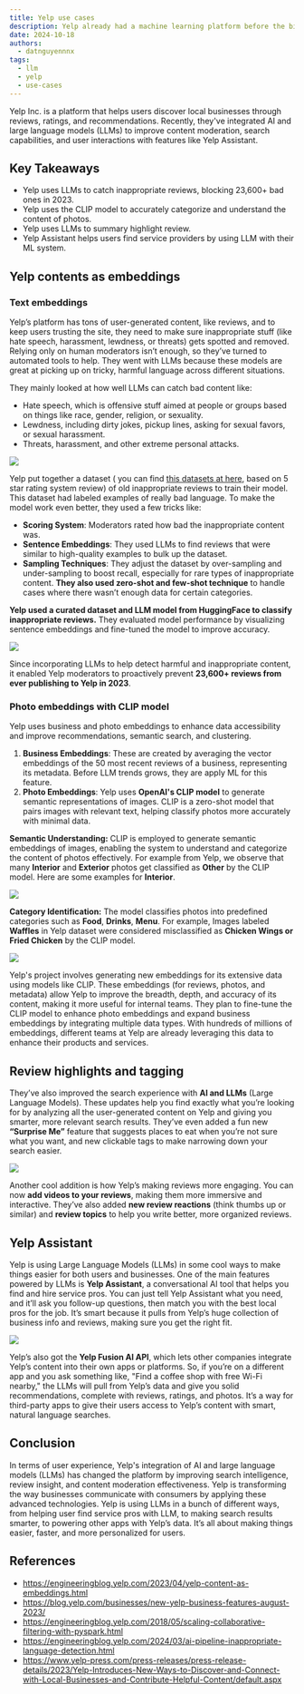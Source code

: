 ```yaml
---
title: Yelp use cases
description: Yelp already had a machine learning platform before the big push for large language models (LLMs). Now, they’re using LLMs to level up their search and recommendation systems, making it easier for moderators and businesses to track down users. Let’s dive into how Yelp is making it work.
date: 2024-10-18
authors:
  - datnguyennnx
tags:
  - llm
  - yelp
  - use-cases
---
```


Yelp Inc. is a platform that helps users discover local businesses through reviews, ratings, and recommendations. Recently, they've integrated AI and large language models (LLMs) to improve content moderation, search capabilities, and user interactions with features like Yelp Assistant.

## Key Takeaways

- Yelp uses LLMs to catch inappropriate reviews, blocking 23,600+ bad ones in 2023.
- Yelp uses the CLIP model to accurately categorize and understand the content of photos.
- Yelp uses LLMs to summary highlight review.
- Yelp Assistant helps users find service providers by using LLM with their ML system.

## Yelp contents as embeddings

### Text embeddings

Yelp’s platform has tons of user-generated content, like reviews, and to keep users trusting the site, they need to make sure inappropriate stuff (like hate speech, harassment, lewdness, or threats) gets spotted and removed. Relying only on human moderators isn’t enough, so they’ve turned to automated tools to help. They went with LLMs because these models are great at picking up on tricky, harmful language across different situations.

They mainly looked at how well LLMs can catch bad content like:

- Hate speech, which is offensive stuff aimed at people or groups based on things like race, gender, religion, or sexuality.
- Lewdness, including dirty jokes, pickup lines, asking for sexual favors, or sexual harassment.
- Threats, harassment, and other extreme personal attacks.

![](assets/Yelp-toxic-content.webp)

Yelp put together a dataset ( you can find [this datasets at here](https://huggingface.co/datasets/Yelp/yelp_review_full), based on 5 star rating system review) of old inappropriate reviews to train their model. This dataset had labeled examples of really bad language. To make the model work even better, they used a few tricks like:

- **Scoring System**: Moderators rated how bad the inappropriate content was.
- **Sentence Embeddings**: They used LLMs to find reviews that were similar to high-quality examples to bulk up the dataset.
- **Sampling Techniques**: They adjust the dataset by over-sampling and under-sampling to boost recall, especially for rare types of inappropriate content. **They also used zero-shot and few-shot technique** to handle cases where there wasn’t enough data for certain categories.

**Yelp used a curated dataset and LLM model from HuggingFace to classify inappropriate reviews.** They evaluated model performance by visualizing sentence embeddings and fine-tuned the model to improve accuracy.

![](assets/Yelp-embedding-vector.webp)

Since incorporating LLMs to help detect harmful and inappropriate content, it enabled Yelp moderators to proactively prevent **23,600+ reviews from ever publishing to Yelp in 2023**.

### Photo embeddings with CLIP model

Yelp uses business and photo embeddings to enhance data accessibility and improve recommendations, semantic search, and clustering.

1. **Business Embeddings**: These are created by averaging the vector embeddings of the 50 most recent reviews of a business, representing its metadata. Before LLM trends grows, they are apply ML for this feature.
2. **Photo Embeddings**: Yelp uses **OpenAI's CLIP model** to generate semantic representations of images. CLIP is a zero-shot model that pairs images with relevant text, helping classify photos more accurately with minimal data.

**Semantic Understanding:** CLIP is employed to generate semantic embeddings of images, enabling the system to understand and categorize the content of photos effectively. For example from Yelp, we observe that many **Interior** and **Exterior** photos get classified as **Other** by the CLIP model. Here are some examples for **Interior**.

![](assets/Yelp-detect-background.webp)

**Category Identification:** The model classifies photos into predefined categories such as **Food**, **Drinks**, **Menu**. For example, Images labeled **Waffles** in Yelp dataset were considered misclassified as **Chicken Wings or Fried Chicken** by the CLIP model.

![](assets/Yelp-category-food.webp)

Yelp's project involves generating new embeddings for its extensive data using models like CLIP. These embeddings (for reviews, photos, and metadata) allow Yelp to improve the breadth, depth, and accuracy of its content, making it more useful for internal teams. They plan to fine-tune the CLIP model to enhance photo embeddings and expand business embeddings by integrating multiple data types. With hundreds of millions of embeddings, different teams at Yelp are already leveraging this data to enhance their products and services.

## Review highlights and tagging

They’ve also improved the search experience with **AI and LLMs** (Large Language Models). These updates help you find exactly what you’re looking for by analyzing all the user-generated content on Yelp and giving you smarter, more relevant search results. They’ve even added a fun new **“Surprise Me”** feature that suggests places to eat when you’re not sure what you want, and new clickable tags to make narrowing down your search easier.

![](assets/Yelp-highlight-summary.webp)

Another cool addition is how Yelp’s making reviews more engaging. You can now **add videos to your reviews**, making them more immersive and interactive. They’ve also added **new review reactions** (think thumbs up or similar) and **review topics** to help you write better, more organized reviews.

## Yelp Assistant

Yelp is using Large Language Models (LLMs) in some cool ways to make things easier for both users and businesses. One of the main features powered by LLMs is **Yelp Assistant**, a conversational AI tool that helps you find and hire service pros. You can just tell Yelp Assistant what you need, and it’ll ask you follow-up questions, then match you with the best local pros for the job. It’s smart because it pulls from Yelp’s huge collection of business info and reviews, making sure you get the right fit.

![](assets/Yelp-assistants.webp)

Yelp’s also got the **Yelp Fusion AI API**, which lets other companies integrate Yelp’s content into their own apps or platforms. So, if you’re on a different app and you ask something like, "Find a coffee shop with free Wi-Fi nearby," the LLMs will pull from Yelp’s data and give you solid recommendations, complete with reviews, ratings, and photos. It’s a way for third-party apps to give their users access to Yelp’s content with smart, natural language searches.

## Conclusion

In terms of user experience, Yelp's integration of AI and large language models (LLMs) has changed the platform by improving search intelligence, review insight, and content moderation effectiveness. Yelp is transforming the way businesses communicate with consumers by applying these advanced technologies. Yelp is using LLMs in a bunch of different ways, from helping user find service pros with LLM, to making search results smarter, to powering other apps with Yelp’s data. It’s all about making things easier, faster, and more personalized for users.

## References

- https://engineeringblog.yelp.com/2023/04/yelp-content-as-embeddings.html
- https://blog.yelp.com/businesses/new-yelp-business-features-august-2023/
- https://engineeringblog.yelp.com/2018/05/scaling-collaborative-filtering-with-pyspark.html
- https://engineeringblog.yelp.com/2024/03/ai-pipeline-inappropriate-language-detection.html
- https://www.yelp-press.com/press-releases/press-release-details/2023/Yelp-Introduces-New-Ways-to-Discover-and-Connect-with-Local-Businesses-and-Contribute-Helpful-Content/default.aspx

